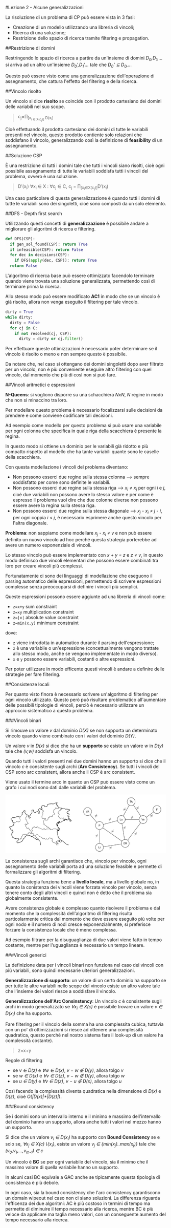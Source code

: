 #Lezione 2 - Alcune generalizzazioni

La risoluzione di un problema di CP può essere vista in 3 fasi:

- Creazione di un modello utilizzando una libreria di vincoli;
- Ricerca di una soluzione;
- Restrizione dello spazio di ricerca tramite filtering e propagation.

##Restrizione di domini

Restringendo lo spazio di ricerca a partire da un'insieme di domini *D<sub>0</sub>,D<sub>1</sub>,...* si arriva ad un altro un'insieme *D<sub>0</sub>',D<sub>1</sub>'...* tale che *D<sub>0</sub>' ⊆ D<sub>0</sub>,...*

Questo può essere visto come una generalizzazione dell'operazione di assegnamento, che cattura l'effetto del filtering e della ricerca.

##Vincolo risolto

Un vincolo si dice **risolto** se coincide con il prodotto cartesiano dei domini delle variabili nel suo scope.

> c<sub>j</sub>=∏<sub>[x<sub>i</subx> ∈ X(c<sub>j</sub>)]</sub> D(x<sub>i</sub>)

Cioè effettuando il prodotto cartesiano dei domini di tutte le variabili presenti nel vincolo, questo prodotto contiente solo relazioni che soddisfano il vincolo, generalizzando così la definizione di **feasibility** di un assegnamento.

##Soluzione CSP

È una restrizione di tutti i domini tale che tutti i vincoli siano risolti, cioè ogni possibile assegnamento di tutte le variabili soddisfa tutti i vincoli del problema, ovvero è una soluzione.

> D′(x<sub>i</sub>) ∀x<sub>i</sub> ∈ X : ∀c<sub>j</sub> ∈ C, c<sub>j</sub> = ∏<sub>[x<sub>i</sub>∈X(c<sub>j</sub>)]</sub>D′(x<sub>i</sub>)

Una caso particolare di questa generalizzazione è quando tutti i domini di tutte le variabili sono dei singoletti, cioè sono composti da un solo elemento.

##DFS - Depth first search

Utilizzando questi concetti di **generalizzazione** è possibile andare a migliorare gli algoritmi di ricerca e filtering.

```python
def DFS(CSP):
  if gen_sol_found(CSP): return True
  if infeasible(CSP): return False
  for dec in decisions(CSP):
    if DFS(apply(dec, CSP)): return True
  return False
```

L'algoritmo di ricerca base può essere ottimizzato facendolo terminare quando viene trovata una soluzione generalizzata, permettendo così di terminare prima la ricerca.

Allo stesso modo può essere modificato __AC1__ in modo che se un vincolo è già risolto, allora non venga eseguito il filtering per tale vincolo.

```python
dirty = True
while dirty:
  dirty = False
  for cj in C:
    if not resolved(cj, CSP):
      dirty = dirty or cj.filter()
```

Per effettuare queste ottimizzazioni è necessario poter determinare se il vincolo è risolto o meno e non sempre questo è possibile.

Da notare che, nel caso si ottengano dei domini singoletti dopo aver filtrato per un vincolo, non è più conveniente eseguire altro filtering con quel vincolo, dal momento che più di così non si può fare.

##Vincoli aritmetici e espressioni

__N-Queens__: si vogliono disporre su una schacchiera *NxN*, *N* regine in modo che non si minaccino tra loro.

Per modellare questo problema è necessario focalizzarsi sulle decisioni da prendere e come conviene codificare tali decisioni.

Ad esempio come modello per questo problema si può usare una variabile per ogni colonna che specifica in quale riga della scacchiera è presente la regina.

In questo modo si ottiene un dominio per le variabili già ridotto e più compatto rispetto al modello che ha tante variabili quante sono le caselle della scacchiera.

Con questa modellazione i vincoli del problema diventano:

- Non possono esserci due regine sulla stessa colonna --> sempre soddisfatto per come sono definite le variabili.
- Non possono esserci due regine sulla stessa riga --> *x<sub>i</sub> ≠ x<sub>j</sub>* per ogni *i* e *j*, cioè due variabili non possono avere lo stesso valore e per come è espresso il problema vuol dire che due colonne diverse non possono essere avere la regina sulla stessa riga.
- Non possono esserci due regine sulla stessa diagonale --> *x<sub>j</sub> - x<sub>i</sub> ≠ j - i*, per ogni coppia *i < j*, è necessario esprimere anche questo vincolo per l'altra diagonale.

**Problema**: non sappiamo come modellare *x<sub>j</sub> - x<sub>i</sub> ≠ v* e non può essere definito un nuovo vincolo ad hoc perché questa strategia porterebbe ad avere un numero esponenziale di vincoli.

Lo stesso vincolo può essere implementato con *x + y = z* e *z ≠ v*, in questo modo definisco due vincoli elementari che possono essere combinati tra loro per creare vincoli più complessi.

Fortunatamente ci sono dei linguaggi di modellazione che eseguono il parsing automatico delle espressioni, permettendo di scrivere espressioni complesse senza preoccuparsi di definire i vincoli più semplici.

Queste espressioni possono essere aggiunte ad una libreria di vincoli come:

- `z=x+y` sum constraint
- `z=xy` multiplication constraint
- `z=|x|` absolute value constraint
- `z=min(x,y)` minimum constraint

dove:

- `z` viene introdotta in automatico durante il parsing dell'espressione;
- `z` è una variabile o un'espressione (concettualmente vengono trattate allo stesso modo, anche se vengono implementate in modo diverso).
- `x` e `y` possono essere variabili, costanti o altre espressioni.

Per poter utilizzare in modo efficente questi vincoli è andare a definire delle strategie per fare filtering.

##Consistenze locali 

Per quanto visto finora è necessario scrivere un'algoritmo di filtering per ogni vincolo utilizzato.
Questo però può risultare problematico all'aumentare delle possibili tipologie di vincoli, perciò è necessario utilizzare un approccio sistematico a questo problema.

###Vincoli binari

Si rimouve un valore *v* dal dominio *D(X)* se non supporta un determinato vincolo quando viene combinato con i valori del dominio *D(Y)*.

Un valore *v* in *D(x)* si dice che ha un **supporto** se esiste un valore *w* in *D(y)* tale che *(v,w)* soddisfa un vincolo.

Quando tutti i valori presenti nei due domini hanno un supporto si dice che il vincolo *c* è consistente sugli archi (**Arc Consistency**). Se tutti i vincoli del CSP sono arc consistent, allora anche il CSP è arc consistent.

Viene usato il termine arco in quanto un CSP può essere visto come un grafo i cui nodi sono dati dalle variabili del problema.

![](./immagini/ac_graph.png)

La consistenza sugli archi garantisce che, vincolo per vincolo, ogni assegnamento delle variabili porta ad una soluzione feasible e permette di formalizzare gli algoritmi di filtering.

Questa strategia funziona bene a **livello locale**, ma a livello globale no, in quanto la conistenza dei vincoli viene forzata vincolo per vincolo, senza tenere conto degli altri vincoli e quindi non è detto che il problema sia globalmente consistente.

Avere consistenza globale è complesso quanto risolvere il problema e dal momento che la complessità dell'algoritmo di filtering risulta particolarmente critica dal momento che deve essere eseguito più volte per ogni nodo e il numero di nodi cresce esponenzialmente, si preferisce forzare la consistenza locale che è meno complessa.

Ad esempio filtrare per la disuguaglianza di due valori viene fatto in tempo costante, mentre per l'uguaglianza è necessario un tempo lineare.

###Vincoli generici

La definizione data per i vincoli binari non funziona nel caso dei vincoli con più variabili, sono quindi necessarie ulteriori generalizzazioni.

__Generalizzazione di supporto__: un valore di un certo dominio ha supporto se per tutte le altre variabili nello scope del vincolo esiste un altro valore tale che l'insieme dei valori riesce a soddisfare il vincolo.

__Generalizzazione dell'Arc Consinstency__: 
Un vincolo *c* è consistente sugli archi in modo generalizzato se *∀x<sub>i</sub> ∈ X(c)* è possibile trovare un valore *v ∈ D(x<sub>i</sub>)* che ha supporto.

Fare filtering per il vincolo della somma ha una complessita cubica, tuttavia con un po' di ottimizzazioni si riesce ad ottenere una complessità quadratica, questo perché nel nostro sistema fare il look-up di un valore ha complessità costante).

> z=x+y

Regole di filtering

- se *v ∈ D(z)* e *∀w ∈ D(x)*, *v − w ∉ D(y)*, allora tolgo *v*
- se *w ∈ D(x)* e *∀v ∈ D(z)*, *v − w ∉ D(y)*, allora tolgo *w*
- se *u ∈ D(y)* e *∀v ∈ D(z)*, *v − u ∉ D(x)*, allora tolgo *u*

Così facendo la complessità diventa quadratica nella dimensione di *D(x)* e *D(z)*, cioè _O(|D(x)|*|D(z)|)_.

###Bound consistency

Se i domini sono un intervallo interno e il minimo e massimo dell'intervallo del dominio hanno un supporto, allora anche tutti i valori nel mezzo hanno un supporto.

Si dice che un valore *v<sub>i</sub> ∈ D(x<sub>i</sub>)* ha supporto con **Bound Consistency** se e solo se, *∀x<sub>j</sub> ∈ X(c)∖{x<sub>i</sub>}*, esiste un valore *v<sub>j</sub> ∈ {min(x<sub>j</sub>)..max(x<sub>j</sub>)}* tale che *(v<sub>0</sub>,v<sub>1</sub>,...,v<sub>m-1</sub>) ∈ c*

Un vincolo è **BC** se per ogni variabile del vincolo, sia il minimo che il massimo valore di quella variabile hanno un supporto.

In alcuni casi BC equivale a GAC anche se tipicamente questa tipologia di consistenza è più debole.

In ogni caso, sia la bound consistency che l'arc consistency garantiscono un domain wipeout nel caso non ci siano soluzioni. 
La differenza riguarda l'efficenza dei due algoritmi: AC è più costoso in termini di tempo ma permette di diminuire il tempo necessario alla ricerca, mentre BC è più veloce da applicare ma taglia meno valori, con un conseguente aumento del tempo necessario alla ricerca.
















